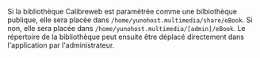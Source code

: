 Si la bibliothèque Calibreweb est paramétrée comme une bilbiothèque publique, elle sera placée dans `/home/yunohost.multimedia/share/eBook`.
Si non, elle sera placée dans `/home/yunohost.multimedia/[admin]/eBook`.
Le répertoire de la bibliothèque peut ensuite être déplacé directement dans l'application par l'administrateur.